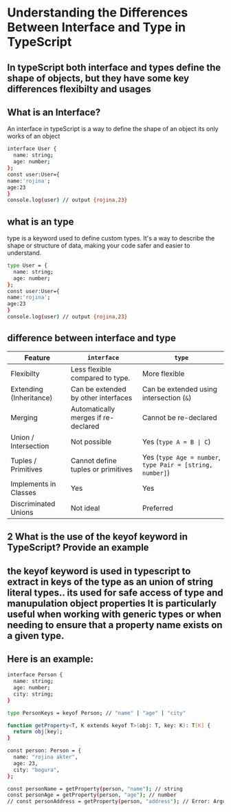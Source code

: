 # Understanding the Differences Between Interface and Type in TypeScript

In typeScript both interface and types define the shape of objects, but they have some key differences flexibilty and usages 
---

## What is an Interface?

An interface in typeScript is a way to define  the shape of an object its only works of an object


```bash
interface User {
  name: string;
  age: number;
};
const user:User={
name:'rojina';
age:23
}
console.log(user) // output {rojina,23}
```
## what is an type 
type is a keyword used to define custom types. It's a way to describe the shape or structure of data, making your code safer and easier to understand.

```bash
type User = {
  name: string;
  age: number;
};
const user:User={
name:'rojina';
age:23
}
console.log(user) // output {rojina,23}
```

 ## difference between interface and type 

| Feature                | `interface`                                | `type`                                                                 |
|------------------------|--------------------------------------------|------------------------------------------------------------------------|
| Flexibilty             | Less flexible compared to type.           | More flexible
| Extending (Inheritance)|  Can be extended by other interfaces      |  Can be extended using intersection (`&`)                            |
| Merging                |  Automatically merges if re-declared      |  Cannot be re-declared                                               |
| Union / Intersection   |  Not possible                             |  Yes (`type A = B \| C`)                                             |
| Tuples / Primitives    |  Cannot define tuples or primitives       |  Yes (`type Age = number`, `type Pair = [string, number]`)           |
| Implements in Classes  |  Yes                                      |  Yes                                                                 |
| Discriminated Unions   |  Not ideal                                |  Preferred                                                           |
## 2 What is the use of the keyof keyword in TypeScript? Provide an example

## the keyof keyword is used in typescript to extract in keys of the type as an union  of string literal types.. its used for safe access of type and manupulation object properties  It is particularly useful when working with generic types or when needing to ensure that a property name exists on a given type.


## Here is an example:
```bash
interface Person {
  name: string;
  age: number;
  city: string;
}

type PersonKeys = keyof Person; // "name" | "age" | "city"

function getProperty<T, K extends keyof T>(obj: T, key: K): T[K] {
  return obj[key];
}

const person: Person = {
  name: "rojina akter",
  age: 23,
  city: "bogura",
};

const personName = getProperty(person, "name"); // string
const personAge = getProperty(person, "age"); // number
// const personAddress = getProperty(person, "address"); // Error: Argument of type '"address"' is not assignable to parameter of type 'keyof Person'
```